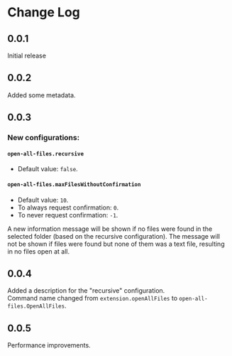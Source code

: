 # Change Log

## 0.0.1
Initial release

## 0.0.2
Added some metadata.

## 0.0.3
### New configurations: 
#### `open-all-files.recursive`
- Default value: `false`.

#### `open-all-files.maxFilesWithoutConfirmation`
- Default value: `10`.
- To always request confirmation: `0`.
- To never request confirmation: `-1`.

A new information message will be shown if no files were found in the selected folder (based on the recursive configuration). The message will not be shown if files were found but none of them was a text file, resulting in no files open at all.

## 0.0.4
Added a description for the "recursive" configuration.  
Command name changed from `extension.openAllFiles` to `open-all-files.OpenAllFiles`.

## 0.0.5
Performance improvements.
